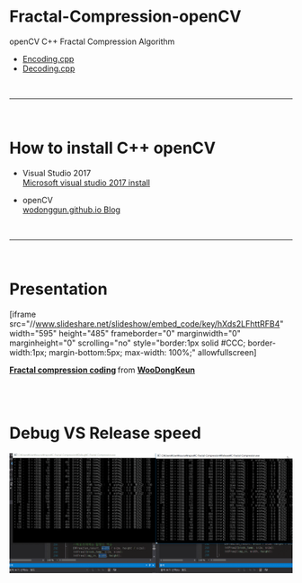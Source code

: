 # Fractal-Compression-openCV
openCV C++ Fractal Compression Algorithm

- [Encoding.cpp](https://github.com/wodonggun/Fractal-Compression-openCV/blob/master/encoding.cpp)
- [Decoding.cpp](https://github.com/wodonggun/Fractal-Compression-openCV/blob/master/decoding.cpp)

<br>

----------------------------------- 

<br>

# How to install C++ openCV

- Visual Studio 2017 <br>
[Microsoft visual studio 2017 install](https://docs.microsoft.com/ko-kr/visualstudio/install/install-visual-studio)

- openCV <br>
[wodonggun.github.io Blog](https://wodonggun.github.io/wodonggun.github.io/study/C++-openCV-%EC%84%A4%EC%B9%98-%EB%B0%8F-%EC%84%B8%ED%8C%85.html)


<br>

-------------------

<br>


# Presentation

[iframe src="//www.slideshare.net/slideshow/embed_code/key/hXds2LFhttRFB4" width="595" height="485" frameborder="0" marginwidth="0" marginheight="0" scrolling="no" style="border:1px solid #CCC; border-width:1px; margin-bottom:5px; max-width: 100%;" allowfullscreen]

<div style="margin-bottom:5px"> <strong> <a href="//www.slideshare.net/WooDongKeun/fractal-compression-coding" title="Fractal compression coding" target="_blank">Fractal compression coding</a> </strong> from <strong><a href="//www.slideshare.net/WooDongKeun" target="_blank">WooDongKeun</a></strong> </div>

<br><br>

# Debug VS Release speed

![img](https://github.com/wodonggun/wodonggun.github.io/blob/master/img/2018-05-05-%EC%98%81%EC%83%81%EC%B2%98%EB%A6%AC%20%ED%94%84%EB%A0%89%ED%83%88%20%EC%BD%94%EB%94%A9/Debug_vs_release.gif)
